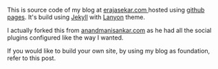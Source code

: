 This is source code of my blog at [erajasekar.com ](http://erajasekar.com) hosted using [github pages](https://pages.github.com/). It's build using [Jekyll](http://jekyllrb.com/) with [Lanyon](http://lanyon.getpoole.com/) theme.

I actually forked this from [anandmanisankar.com](http://anandmanisankar.com/) as he had all the social plugins configured like the way I wanted.

If you would like to build your own site, by using my blog as foundation, refer to this post.

